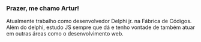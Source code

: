 ### Prazer, me chamo Artur!

Atualmente trabalho como desenvolvedor Delphi jr. na Fábrica de Códigos. Além do delphi, estudo JS sempre que dá e tenho vontade de também atuar em outras áreas como o desenvolvimento web. 
